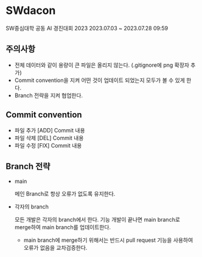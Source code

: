 # SWdacon

SW중심대학 공동 AI 경진대회 2023
2023.07.03 ~ 2023.07.28 09:59

## 주의사항

- 전체 데이터와 같이 용량이 큰 파일은 올리지 않는다. (.gitignore에 png 확장자 추가)
- Commit convention을 지켜 어떤 것이 업데이트 되었는지 모두가 볼 수 있게 한다.
- Branch 전략을 지켜 협업한다.

## Commit convention

- 파일 추가
  [ADD] Commit 내용
- 파일 삭제
  [DEL] Commit 내용
- 파일 수정
  [FIX] Commit 내용

## Branch 전략

- main

  메인 Branch로 항상 오류가 없도록 유지한다.

- 각자의 branch

  모든 개발은 각자의 branch에서 한다. 기능 개발이 끝나면 main branch로 merge하여 main branch를 업데이트한다.

  - main branch에 merge하기 위해서는 반드시 pull request 기능을 사용하여 오류가 없음을 교차검증한다.
